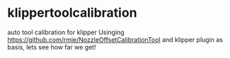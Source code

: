 # klippertoolcalibration
auto tool calibration for klipper
Usinging https://github.com/rmie/NozzleOffsetCalibrationTool
and klipper plugin as basis, lets see how far we get!
